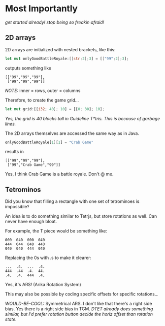 # Most Importantly
*get started already! stop being so freakin afraid!*

## 2D arrays
2D arrays are initialized with nested brackets, like this:

```rust
let mut onlyGoodBattleRoyale:[[str;2];3] = [["99";2];3];
```
outputs something like
```
[["99","99","99"],
 ["99","99","99"]]
```

*NOTE:* inner = rows, outer = columns

Therefore, to create the game grid...

```rust
let mut grid:[[i32; 40]; 10] = [[0; 30]; 10];
```

_Yes, the grid is 40 blocks tall in Guideline T*tris. This is because of garbage lines._

The 2D arrays themselves are accessed the same way as in Java.
```rust
onlyGoodBattleRoyale[1][1] = "Crab Game"
```
results in
```
[["99","99","99"],
 ["99","Crab Game","99"]]
```

Yes, I think Crab Game is a battle royale. Don't @ me.

## Tetrominos
Did you know that filling a rectangle with one set of tetrominoes is impossible?

An idea is to do something similar to Tetrjs, but store rotations as well. Can never have enough bloat.

For example, the T piece would be something like:
```
000  040  000  040
444  044  040  440
040  040  444  040
```

Replacing the 0s with .s to make it clearer:
```
...  .4.  ...  .4.
444  .44  .4.  44.
.4.  .4.  444  .4.
```

Yes, it's ARS! (Arika Rotation System)

This may also be possible by coding specific offsets for specific rotations...

*WOULD-BE-COOL:* Symmetrical ARS. I don't like that there's a right side bias. Yes there is a right side bias in TGM.
_DTET already does something similar, but I'd prefer rotation button decide the horiz offset than rotation state._
